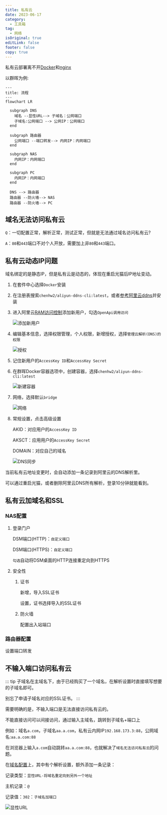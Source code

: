 ```yaml
---
title: 私有云
date: 2023-06-17
category:
  - 工具箱
tag:
  - 网络
isOriginal: true
editLink: false
footer: false
copy: true
---
```


私有云部署离不开[Docker](https://www.docker.com/)和[nginx](https://nginx.org/en/)

以群晖为例:

```mermaid
---
title: 流程
---
flowchart LR

  subgraph DNS
    域名 --显性URL--> 子域名：公网端口
    子域名:公网端口 --> 公网IP：公网端口
  end

  subgraph 路由器
    公网端口 --端口转发--> 内网IP：内网端口
  end

  subgraph NAS
    内网IP：内网端口
  end

  subgraph PC
    内网IP：内网端口
  end 

  DNS --> 路由器
  路由器 --防火墙--> NAS
  路由器 --防火墙--> PC
```

## 域名无法访问私有云

`Q`：一切配置正常，解析正常，测试正常，但就是无法通过域名访问私有云?

`A`：`80`和`443`端口不对个人开放，需要加上非`80`和`443`端口。

## 私有云动态IP问题

域名绑定的是静态IP，但是私有云是动态的，体现在重启光猫后IP地址变动。

1. 在套件中心选择`Docker`安装
2. 在注册表搜索`chenhw2/aliyun-ddns-cli:latest`，或者[参考阿里云ddns](../docker/aliyun_ddns.md)并安装
3. 进入阿里云[RAM访问控制](https://ram.console.aliyun.com/overview)添加新用户，勾选`OpenApi调用访问`

    ![添加新用户](https://nas.ilyl.life:8092/network/cloud1.png)

4. 编辑基本信息，选择权限管理，个人权限，新增授权，选择`管理云解析(DNS)的权限`

   ![授权](https://nas.ilyl.life:8092/network/cloud2.png)

5. 记住新用户的`AccessKey ID`和`AccessKey Secret`
6. 在群晖Docker容器选项中，创建容器，选择`chenhw2/aliyun-ddns-cli:latest`

   ![新建容器](https://nas.ilyl.life:8092/network/cloud3.png)

7. 网络，选择默认`bridge`

    ![网络](https://nas.ilyl.life:8092/network/cloud4.png)

8. 常规设置，点击高级设置

    AKID：对应用户的`AccessKey ID`

    AKSCT：应用用户的`AccessKey Secret`

    DOMAIN：对应自己的域名

    ![DNS同步](https://nas.ilyl.life:8092/network/cloud5.png)

当前私有云地址变更时，会自动添加一条记录到阿里云的DNS解析里。

可以通过重启光猫，或者删除阿里云DNS所有解析，登录10分钟就能看到。

## 私有云加域名和SSL

### NAS配置

1. 登录门户

    DSM端口(HTTP)：`自定义端口`

    DSM端口(HTTPS)：`自定义端口`

    `勾选`自动将DSM桌面的HTTP连接重定向到HTTPS

2. 安全性

    1. 证书

        新增，导入SSL证书

        设置，证书选择导入的SSL证书

    2. 防火墙

        配置出入站端口
  
### 路由器配置

设置端口转发

## 不输入端口访问私有云

::: tip
子域名在主域名下，由于已经购买了一个域名，在解析设置时直接填写想要的子域名即可。

别忘了申请子域名对应的SSL证书。
:::

需要明确的是，不输入端口是无法直接访问私有云的。

不能直接访问可以间接访问，通过输入主域名，跳转到子域名+端口上

例如：域名`a.com`，子域名`aa.a.com`，私有云内网IP`192.168.173.3:88`，公网域名:`aa.a.com:88`

在浏览器上输入`a.com`自动跳转`aa.a.com:88`，也就解决了`域名无法访问私有云`的问题。

在[域名配置](./domain.md)上，其中有个解析设置，额外添加一条记录：

记录类型：`显性URL-将域名重定向到另外一个地址`

主机记录：`@`

记录值：`302`：`子域名加端口`

![显性URL](https://nas.ilyl.life:8092/network/cloud6.png)

